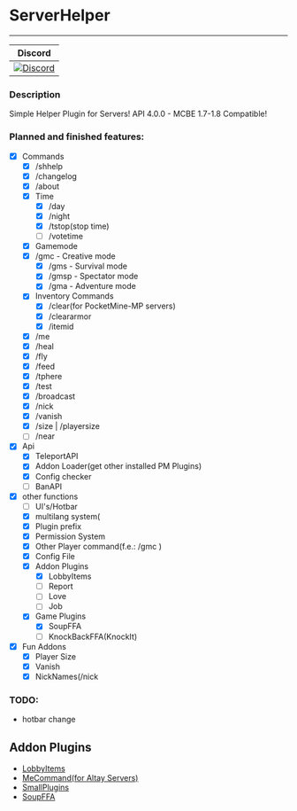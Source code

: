 # ServerHelper

---
| Discord |
| :-----: |
[![Discord](https://img.shields.io/badge/chat-on%20discord-7289da.svg)](https://discord.gg/M7aQfm) |

### Description
Simple Helper Plugin for Servers!
API 4.0.0 - MCBE 1.7-1.8 Compatible!

### Planned and finished features:
- [x] Commands
    - [x] /shhelp
    - [x] /changelog
    - [x] /about
    - [x] Time
    	- [x] /day
    	- [x] /night
    	- [x] /tstop(stop time)
    	- [ ] /votetime
    - [x] Gamemode
	- [x] /gmc - Creative mode
    	- [x] /gms - Survival mode
    	- [x] /gmsp - Spectator mode
    	- [x] /gma - Adventure mode
    - [x] Inventory Commands
    	- [x] /clear(for PocketMine-MP servers)
    	- [x] /cleararmor
    	- [x] /itemid
    - [x] /me
    - [x] /heal
    - [x] /fly
    - [x] /feed
    - [x] /tphere
    - [x] /test
    - [x] /broadcast
    - [x] /nick
    - [x] /vanish 
    - [x] /size | /playersize
    - [ ] /near
- [x] Api
    - [x] TeleportAPI
    - [x] Addon Loader(get other installed PM Plugins)
    - [x] Config checker
    - [ ] BanAPI
- [x] other functions
	- [ ] UI's/Hotbar
    - [x] multilang system(
    - [x] Plugin prefix
    - [x] Permission System
    - [x] Other Player command(f.e.: /gmc <Player>)
    - [x] Config File
    - [x] Addon Plugins
        - [x] LobbyItems
        - [ ] Report
        - [ ] Love
        - [ ] Job
    - [x] Game Plugins
    	- [x] SoupFFA
    	- [ ] KnockBackFFA(KnockIt)
- [x] Fun Addons
    - [x] Player Size
    - [x] Vanish
    - [x] NickNames(/nick <nickname>

### TODO:
- hotbar change

## Addon Plugins
- [LobbyItems](https://github.com/PocketMine-Plugin/LobbyItems)
- [MeCommand(for Altay Servers)](https://github.com/PocketMine-Plugin/MeCommand)
- [SmallPlugins](https://github.com/PocketMine-Plugin/SmallPlugins)
- [SoupFFA](https://github.com/PocketMine-Plugin/SoupFFA)
